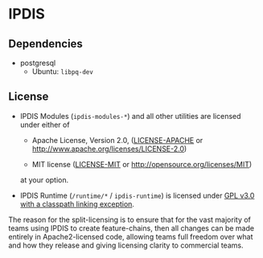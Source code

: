 # IPDIS

## Dependencies

* postgresql
    - Ubuntu: `libpq-dev`

## License

* IPDIS Modules (`ipdis-modules-*`) and all other utilities are licensed under either of
    - Apache License, Version 2.0, ([LICENSE-APACHE](LICENSE-APACHE) or
    http://www.apache.org/licenses/LICENSE-2.0)

    - MIT license ([LICENSE-MIT](LICENSE-MIT) or
    http://opensource.org/licenses/MIT)

    at your option.

* IPDIS Runtime (`/runtime/*` / `ipdis-runtime`) is licensed under [GPL v3.0 with a classpath linking exception](LICENSE-GPL3).

The reason for the split-licensing is to ensure that for the vast majority of teams using IPDIS to create feature-chains, then all changes can be made entirely in Apache2-licensed code, allowing teams full freedom over what and how they release and giving licensing clarity to commercial teams.
